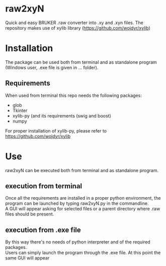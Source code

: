 # raw2xyN
Quick and easy BRUKER .raw converter into .xy and .xyn files.
The repository makes use of xylib library (https://github.com/wojdyr/xylib)

# Installation
The package can be used both from terminal and as standalone program (Windows user, .exe file is given in ... folder).

## Requirements
When used from terminal this repo needs the following packages:
 - glob
 - Tkinter
 - xylib-py (and its requirements (swig and boost)
 - numpy

For proper installation of xylib-py, please refer to https://github.com/wojdyr/xylib

# Use
raw2xyN can be executed both from terminal and as standalone program.

## execution from terminal
Once all the requirements are installed in a proper python environment, the program can be launched by typing raw2xyN.py in the commandline.  
A GUI will appear asking for selected files or a parent directory where .raw files should be present. 

## execution from .exe file
By this way there's no needs of python interpreter and of the required packages.  
Users can simply launch the program through the .exe file. At this point the same GUI will appear
